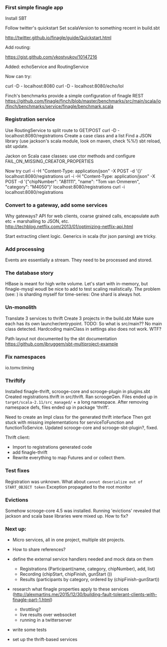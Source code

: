 ### First simple finagle app

Install SBT

Follow twitter's quickstart
Set scalaVersion to something recent in build.sbt

http://twitter.github.io/finagle/guide/Quickstart.html

Add routing:

https://gist.github.com/vkostyukov/10147216

Added: echoService and RoutingService

Now can try:

curl -D - localhost:8080
curl -D - localhost:8080/echo/lol

Finch's benchmarks provide a simple configuration of finagle REST
https://github.com/finagle/finch/blob/master/benchmarks/src/main/scala/io/finch/benchmarks/service/finagle/benchmark.scala


### Registration service

Use RoutingService to split route to GET/POST
curl -D - localhost:8080/registrations
Create a case class and a list
Find a JSON library (use jackson's scala module, look on maven, check %%!)
sbt reload, sbt update.

Jackon on Scala case classes: use ctor methods and configure FAIL_ON_MISSING_CREATOR_PROPERTIES

Now try
curl -i -H "Content-Type: application/json" -X POST -d '{}' localhost:8080/registrations
url -i -H "Content-Type: application/json" -X POST -d '{"chipNumber": "AB1111", "name": "Tom van Ommeren", "category": "M4050"}' localhost:8080/registrations
curl -i localhost:8080/registrations


### Convert to a gateway, add some services

Why gateways? API for web clients, coarse grained calls, encapsulate auth etc + marshalling to JSON, etc.
http://techblog.netflix.com/2013/01/optimizing-netflix-api.html

Start extracting client logic.
Generics in scala (for json parsing) are tricky.


### Add processing

Events are essentially a stream. They need to be processed and stored.


### The database story

HBase is meant for high write volume.
Let's start with in-memory, but finagle-mysql woudl be nice to add to test scaling realistically.
The problem (see: ) is sharding myself for time-series: One shard is always hot.

### Un-monolith

Translate 3 services to thrift
Create 3 projects in the build.sbt
Make sure each has its own launcher/entrypoint.
TODO: So what is src/main??
No main class detected. Hardcoding mainClass in settings also does not work. WTF?

Path layout not documented by the sbt documentation
https://github.com/jbruggem/sbt-multiproject-example


### Fix namespaces

io.tomv.timing

### Thriftify

Installed finagle-thrift, scrooge-core and scrooge-plugin in plugins.sbt
Created registrations.thrift in src/thrift. Ran scroogeGen.
Files ended up in `target/scala-2.11/src_managed/` + a long namespace.
After removing namespace defs, files ended up in package 'thrift'.

Need to create an Impl class for the generated thrift interface
Then got stuck with missing implementations for serviceToFunction and functionToService. Updated scrooge-core and scrooge-sbt-plugin?, fixed.

Thrift client:
* Import to registrations generated code
* add finagle-thrift
* Rewrite everything to map Futures and or collect them.

### Test fixes

Registration was unknown.
What about `cannot deserialize out of START_OBJECT token`
Exception propagated to the root monitor

### Evictions

Somehow scrooge-core 4.5 was installed.
Running 'evictions' revealed that jackson and scala base libraries were mixed up. How to fix?

### Next up:


* Micro services, all in one project, multiple sbt projects. 
* How to share references?

* define the external service handlers needed and mock data on them
    * Registrations (Participant(name, category, chipNumber), add, list)
    * Recording (chipStart, chipFinish, gunStart ())
    * Results (participants by category, ordered by (chipFinish-gunStart))
* research what finagle properties apply to these services (http://alexmartins.me/2015/12/30/building-fault-tolerant-clients-with-finagle-part-1.html)
    - throttling?
    - live results over websocket
    - running in a twitterserver
* write some tests
* set up the thrift-based services